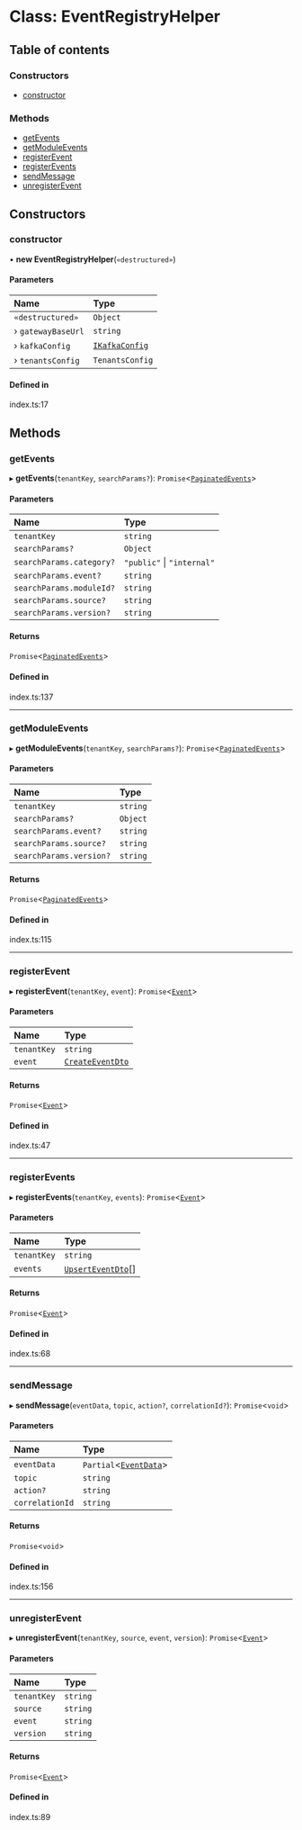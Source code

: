 # Class: EventRegistryHelper

## Table of contents

### Constructors

- [constructor](../wiki/EventRegistryHelper#constructor)

### Methods

- [getEvents](../wiki/EventRegistryHelper#getevents)
- [getModuleEvents](../wiki/EventRegistryHelper#getmoduleevents)
- [registerEvent](../wiki/EventRegistryHelper#registerevent)
- [registerEvents](../wiki/EventRegistryHelper#registerevents)
- [sendMessage](../wiki/EventRegistryHelper#sendmessage)
- [unregisterEvent](../wiki/EventRegistryHelper#unregisterevent)

## Constructors

### constructor

• **new EventRegistryHelper**(`«destructured»`)

#### Parameters

| Name | Type |
| :------ | :------ |
| `«destructured»` | `Object` |
| › `gatewayBaseUrl` | `string` |
| › `kafkaConfig` | [`IKafkaConfig`](../wiki/%3Cinternal%3E.IKafkaConfig) |
| › `tenantsConfig` | `TenantsConfig` |

#### Defined in

index.ts:17

## Methods

### getEvents

▸ **getEvents**(`tenantKey`, `searchParams?`): `Promise`<[`PaginatedEvents`](../wiki/%3Cinternal%3E.PaginatedEvents)\>

#### Parameters

| Name | Type |
| :------ | :------ |
| `tenantKey` | `string` |
| `searchParams?` | `Object` |
| `searchParams.category?` | ``"public"`` \| ``"internal"`` |
| `searchParams.event?` | `string` |
| `searchParams.moduleId?` | `string` |
| `searchParams.source?` | `string` |
| `searchParams.version?` | `string` |

#### Returns

`Promise`<[`PaginatedEvents`](../wiki/%3Cinternal%3E.PaginatedEvents)\>

#### Defined in

index.ts:137

___

### getModuleEvents

▸ **getModuleEvents**(`tenantKey`, `searchParams?`): `Promise`<[`PaginatedEvents`](../wiki/%3Cinternal%3E.PaginatedEvents)\>

#### Parameters

| Name | Type |
| :------ | :------ |
| `tenantKey` | `string` |
| `searchParams?` | `Object` |
| `searchParams.event?` | `string` |
| `searchParams.source?` | `string` |
| `searchParams.version?` | `string` |

#### Returns

`Promise`<[`PaginatedEvents`](../wiki/%3Cinternal%3E.PaginatedEvents)\>

#### Defined in

index.ts:115

___

### registerEvent

▸ **registerEvent**(`tenantKey`, `event`): `Promise`<[`Event`](../wiki/%3Cinternal%3E.Event)\>

#### Parameters

| Name | Type |
| :------ | :------ |
| `tenantKey` | `string` |
| `event` | [`CreateEventDto`](../wiki/%3Cinternal%3E.CreateEventDto) |

#### Returns

`Promise`<[`Event`](../wiki/%3Cinternal%3E.Event)\>

#### Defined in

index.ts:47

___

### registerEvents

▸ **registerEvents**(`tenantKey`, `events`): `Promise`<[`Event`](../wiki/%3Cinternal%3E.Event)\>

#### Parameters

| Name | Type |
| :------ | :------ |
| `tenantKey` | `string` |
| `events` | [`UpsertEventDto`](../wiki/%3Cinternal%3E.UpsertEventDto)[] |

#### Returns

`Promise`<[`Event`](../wiki/%3Cinternal%3E.Event)\>

#### Defined in

index.ts:68

___

### sendMessage

▸ **sendMessage**(`eventData`, `topic`, `action?`, `correlationId?`): `Promise`<`void`\>

#### Parameters

| Name | Type |
| :------ | :------ |
| `eventData` | `Partial`<[`EventData`](../wiki/%3Cinternal%3E.EventData)\> |
| `topic` | `string` |
| `action?` | `string` |
| `correlationId` | `string` |

#### Returns

`Promise`<`void`\>

#### Defined in

index.ts:156

___

### unregisterEvent

▸ **unregisterEvent**(`tenantKey`, `source`, `event`, `version`): `Promise`<[`Event`](../wiki/%3Cinternal%3E.Event)\>

#### Parameters

| Name | Type |
| :------ | :------ |
| `tenantKey` | `string` |
| `source` | `string` |
| `event` | `string` |
| `version` | `string` |

#### Returns

`Promise`<[`Event`](../wiki/%3Cinternal%3E.Event)\>

#### Defined in

index.ts:89
